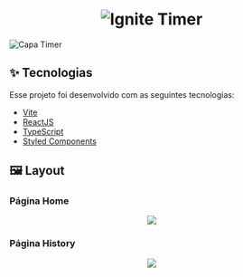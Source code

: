 <h1 align="center">
  <img src=".github/logo.png" alt="Ignite Timer" title="Ignite Timer" />
</h1>

<span align="center">
  <img src=".github/capa.png" alt="Capa Timer" title="Capa Ignite Timer" />
</span>

## ✨ Tecnologias

Esse projeto foi desenvolvido com as seguintes tecnologias:

- [Vite](https://vitejs.dev)
- [ReactJS](https://reactjs.org)
- [TypeScript](https://www.typescriptlang.org/)
- [Styled Components](https://styled-components.com)

## 🖼️ Layout

### Página Home

<div align="center">
  <img src=".github/page_home.png" />
</div>

### Página History
<div align="center">
   <img src=".github/page_history.png" />
</div>

